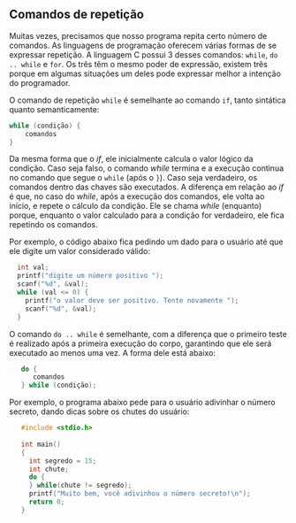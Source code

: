 ## Comandos de repetição

Muitas vezes, precisamos que nosso programa repita certo número de comandos.
As linguagens de programação oferecem várias formas de se expressar repetição.
A linguagem C possui 3 desses comandos: `while`, `do .. while` e `for`.
Os três têm o mesmo poder de expressão, existem três porque em algumas situações um deles pode expressar melhor a intenção do programador.

O comando de repetição `while` é semelhante ao comando `if`, tanto sintática quanto semanticamente:
```c
while (condição) {
    comandos
}
```
Da mesma forma que o *if*, ele inicialmente calcula o valor lógico da condição.
Caso seja falso, o comando *while* termina e a execução continua no comando que segue o `while` (após o `}`).
Caso seja verdadeiro, os comandos dentro das chaves são executados.
A diferença em relação ao *if* é que, no caso do *while*, após a execução dos comandos, ele volta ao início, e repete o cálculo da condição.
Ele se chama *while* (enquanto) porque, enquanto o valor calculado para a condição for verdadeiro, ele fica repetindo os comandos.

Por exemplo, o código abaixo fica pedindo um dado para o usuário até que ele digite um valor considerado válido:
```c
  int val;
  printf("digite um número positivo ");
  scanf("%d", &val);
  while (val <= 0) {
    printf("o valor deve ser positivo. Tente novamente ");
    scanf("%d", &val);
  }
```

O comando `do .. while` é semelhante, com a diferença que o primeiro teste é realizado após a primeira execução do corpo, garantindo que ele será executado ao menos uma vez.
A forma dele está abaixo:
```c
   do {
      comandos
   } while (condição);
```

Por exemplo, o programa abaixo pede para o usuário adivinhar o número secreto, dando dicas sobre os chutes do usuário:
```c
   #include <stdio.h>
   
   int main()
   {
     int segredo = 15;
     int chute;
     do {
     } while(chute != segredo);
     printf("Muito bem, você adivinhou o número secreto!\n");
     return 0;
   }
```


            
            
            
            
            
